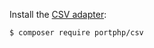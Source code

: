 Install the [CSV adapter](https://github.com/portphp/csv):

```bash
$ composer require portphp/csv
```
